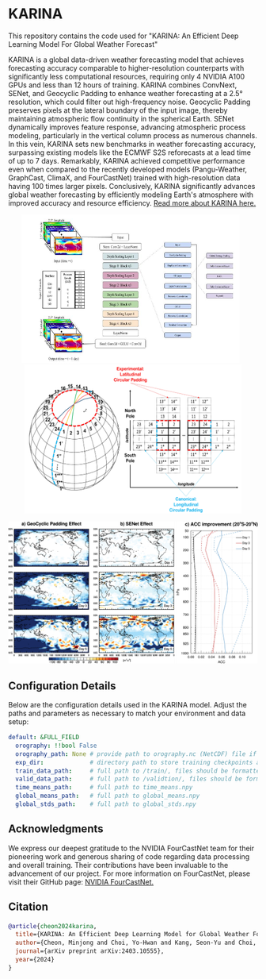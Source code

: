 # KARINA
This repository contains the code used for 
"KARINA: An Efficient Deep Learning Model For Global Weather Forecast"

KARINA is a global data-driven weather forecasting model that achieves forecasting accuracy comparable to higher-resolution counterparts with significantly less computational resources, requiring only 4 NVIDIA A100 GPUs and less than 12 hours of training. KARINA combines ConvNext, SENet, and Geocyclic Padding to enhance weather forecasting at a 2.5° resolution, which could filter out high-frequency noise. Geocyclic Padding preserves pixels at the lateral boundary of the input image, thereby maintaining atmospheric flow continuity in the spherical Earth. SENet dynamically improves feature response, advancing atmospheric process modeling, particularly in the vertical column process as numerous channels. In this vein, KARINA sets new benchmarks in weather forecasting accuracy, surpassing existing models like the ECMWF S2S reforecasts at a lead time of up to 7 days. Remarkably, KARINA achieved competitive performance even when compared to the recently developed models (Pangu-Weather, GraphCast, ClimaX, and FourCastNet) trained with high-resolution data having 100 times larger pixels. Conclusively, KARINA significantly advances global weather forecasting by efficiently modeling Earth's atmosphere with improved accuracy and resource efficiency.
[Read more about KARINA here.](https://arxiv.org/abs/2403.10555)

<p align="center">
  <img src="images/karina_model.jpg" alt="Image 1 Description" height="300px" width="440px" style="margin-right: 10px;"/>
  <img src="images/geocyclic_padding.png" alt="Image 2 Description" height="300px" width="440px"/>
</p>

<p align="center">
<img src="images/senet_geo.png" alt="Effects" width="900" style="margin-right: 10px;"/>
</p>

## Configuration Details

Below are the configuration details used in the KARINA model. Adjust the paths and parameters as necessary to match your environment and data setup:

```yaml
default: &FULL_FIELD
  orography: !!bool False
  orography_path: None # provide path to orography.nc (NetCDF) file if set to true,
  exp_dir:             # directory path to store training checkpoints and other output
  train_data_path:     # full path to /train/, files should be formatted as .nc (NetCDF)
  valid_data_path:     # full path to /validtion/, files should be formatted as .nc (NetCDF)
  time_means_path:     # full path to time_means.npy
  global_means_path:   # full path to global_means.npy
  global_stds_path:    # full path to global_stds.npy
```


## Acknowledgments
We express our deepest gratitude to the NVIDIA FourCastNet team for their pioneering work and generous sharing of code regarding data processing and overall training. Their contributions have been invaluable to the advancement of our project. For more information on FourCastNet, please visit their GitHub page: [NVIDIA FourCastNet.](https://github.com/NVlabs/FourCastNet)

## Citation
```bibtex
@article{cheon2024karina,
  title={KARINA: An Efficient Deep Learning Model for Global Weather Forecast},
  author={Cheon, Minjong and Choi, Yo-Hwan and Kang, Seon-Yu and Choi, Yumi and Lee, Jeong-Gil and Kang, Daehyun},
  journal={arXiv preprint arXiv:2403.10555},
  year={2024}
}
```
